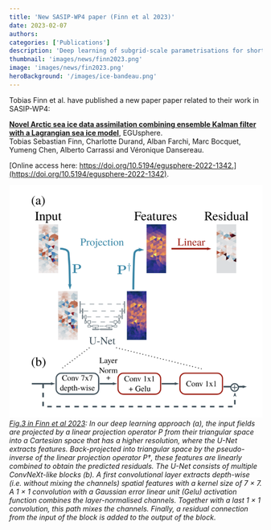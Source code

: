 ```yaml
---
title: 'New SASIP-WP4 paper (Finn et al 2023)'
date: 2023-02-07
authors:
categories: ['Publications']
description: 'Deep learning of subgrid-scale parametrisations for short-term forecasting of sea-ice dynamics with a Maxwell-Elasto-Brittle rheology.'
thumbnail: 'images/news/finn2023.png'
image: 'images/news/fin2023.png'
heroBackground: '/images/ice-bandeau.png'
---
```



Tobias Finn et al. have published a new paper paper related to their work in SASIP-WP4:

[**Novel Arctic sea ice data assimilation combining ensemble Kalman filter with a Lagrangian sea ice model**](https://doi.org/10.5194/egusphere-2022-1342), EGUsphere.  
Tobias Sebastian Finn, Charlotte Durand, Alban Farchi, Marc Bocquet, Yumeng Chen, Alberto Carrassi and Véronique Dansereau. 

[Online access here: https://doi.org/10.5194/egusphere-2022-1342.](https://doi.org/10.5194/egusphere-2022-1342).

![[Finn2023](https://doi.org/10.5194/egusphere-2022-1342)](/images/news/finn2023p5.png)
_[Fig.3 in Finn et al 2023](https://doi.org/10.5194/egusphere-2022-1342): In our deep learning approach (a), the input fields are projected by a linear projection operator P from their triangular space into
a Cartesian space that has a higher resolution, where the U-Net extracts features. Back-projected into triangular space by the pseudo-inverse
of the linear projection operator P†, these features are linearly combined to obtain the predicted residuals. The U-Net consists of multiple
ConvNeXt-like blocks (b). A first convolutional layer extracts depth-wise (i.e. without mixing the channels) spatial features with a kernel size
of 7 × 7. A 1 × 1 convolution with a Gaussian error linear unit (Gelu) activation function combines the layer-normalised channels. Together
with a last 1 × 1 convolution, this path mixes the channels. Finally, a residual connection from the input of the block is added to the output
of the block._
